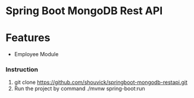 # Spring Boot MongoDB Rest API

# Features
  - Employee Module

### Instruction
 
1. git clone https://github.com/shouvick/springboot-mongodb-restapi.git
2. Run the project by command ./mvnw spring-boot:run
